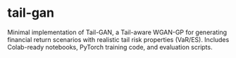 # tail-gan
Minimal implementation of Tail-GAN, a Tail-aware WGAN-GP for generating financial return scenarios with realistic tail risk properties (VaR/ES). Includes Colab-ready notebooks, PyTorch training code, and evaluation scripts.
